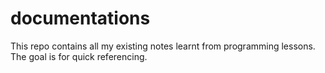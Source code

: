 # documentations
This repo contains all my existing notes learnt from programming lessons. The goal is for quick referencing. 
